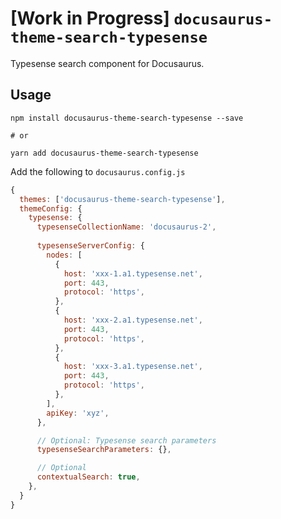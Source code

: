 # [Work in Progress] `docusaurus-theme-search-typesense`

Typesense search component for Docusaurus.

## Usage

```shell
npm install docusaurus-theme-search-typesense --save

# or 

yarn add docusaurus-theme-search-typesense
```

Add the following to `docusaurus.config.js`

```js
{
  themes: ['docusaurus-theme-search-typesense'],
  themeConfig: {
    typesense: {
      typesenseCollectionName: 'docusaurus-2',
      
      typesenseServerConfig: {
        nodes: [
          {
            host: 'xxx-1.a1.typesense.net',
            port: 443,
            protocol: 'https',
          },
          {
            host: 'xxx-2.a1.typesense.net',
            port: 443,
            protocol: 'https',
          },
          {
            host: 'xxx-3.a1.typesense.net',
            port: 443,
            protocol: 'https',
          },
        ],
        apiKey: 'xyz',
      },

      // Optional: Typesense search parameters
      typesenseSearchParameters: {},

      // Optional
      contextualSearch: true,
    },
  }
}
```
